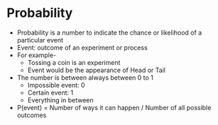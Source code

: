 # Probability

- Probability is a number to indicate the chance or likelihood of a particular event
- Event: outcome of an experiment or process
- For example-
  - Tossing a coin is an experiment
  - Event would be the appearance of Head or Tail
- The number is between always between 0 to 1
  - Impossible event: 0
  - Certain event: 1
  - Everything in between
- P(event) = Number of ways it can happen / Number of all possible outcomes
